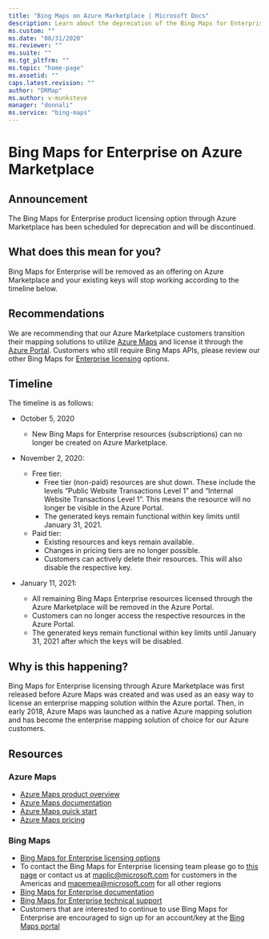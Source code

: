 ```yaml
---
title: "Bing Maps on Azure Marketplace | Microsoft Docs"
description: Learn about the deprecation of the Bing Maps for Enterprise product licensing option through Azure Marketplace.
ms.custom: ""
ms.date: "08/31/2020"
ms.reviewer: ""
ms.suite: ""
ms.tgt_pltfrm: ""
ms.topic: "home-page"
ms.assetid: ""
caps.latest.revision: ""
author: "DRMap"
ms.author: v-munksteve
manager: "donnali"
ms.service: "bing-maps"
---
```

# Bing Maps for Enterprise on Azure Marketplace

## Announcement
The Bing Maps for Enterprise product licensing option through Azure Marketplace has been scheduled for deprecation and will be discontinued.

## What does this mean for you?
Bing Maps for Enterprise will be removed as an offering on Azure Marketplace and your existing keys will stop working according to the timeline below.

## Recommendations
We are recommending that our Azure Marketplace customers transition their mapping solutions to utilize [Azure Maps](https://azure.microsoft.com/services/azure-maps/) and license it through the [Azure Portal](https://portal.azure.com/#home). Customers who still require Bing Maps APIs, please review our other Bing Maps for [Enterprise licensing](https://www.microsoft.com/maps/licensing) options.

## Timeline
The timeline is as follows:
- October 5, 2020
  - New Bing Maps for Enterprise resources (subscriptions) can no longer be created on Azure Marketplace.
  
- November 2, 2020:
  - Free tier:
    - Free tier (non-paid) resources are shut down. These include the levels “Public Website Transactions Level 1” and “Internal Website Transactions Level 1”. This means the resource will no longer be visible in the Azure Portal.
    - The generated keys remain functional within key limits until January 31, 2021.
  - Paid tier:       
    - Existing resources and keys remain available.
    - Changes in pricing tiers are no longer possible.
    - Customers can actively delete their resources. This will also disable the respective key.
    
- January 11, 2021: 
  - All remaining Bing Maps Enterprise resources licensed through the Azure Marketplace will be removed in the Azure Portal.
  - Customers can no longer access the respective resources in the Azure Portal.
  - The generated keys remain functional within key limits until January 31, 2021 after which the keys will be disabled.

## Why is this happening?
Bing Maps for Enterprise licensing through Azure Marketplace was first released before Azure Maps was created and was used as an easy way to license an enterprise mapping solution within the Azure portal. Then, in early 2018, Azure Maps was launched as a native Azure mapping solution and has become the enterprise mapping solution of choice for our Azure customers.

## Resources

### Azure Maps
- [Azure Maps product overview](https://azure.microsoft.com/services/azure-maps/)
- [Azure Maps documentation](/azure/azure-maps/)
- [Azure Maps quick start](/azure/azure-maps/quick-demo-map-app)
- [Azure Maps pricing](https://azure.microsoft.com/pricing/details/azure-maps/)

### Bing Maps
- [Bing Maps for Enterprise licensing options](https://www.microsoft.com/maps/licensing)
- To contact the Bing Maps for Enterprise licensing team please go to [this page](https://www.microsoft.com/maps/contact-us) or contact us at maplic@microsoft.com for customers in the Americas and mapemea@microsoft.com for all other regions
- [Bing Maps for Enterprise documentation](/bingmaps/)
- [Bing Maps for Enterprise technical support](https://support.microsoft.com/supportforbusiness/productselection?sapId=a2a88740-f135-42df-37d0-430a1b6cffc1)
- Customers that are interested to continue to use Bing Maps for Enterprise are encouraged to sign up for an account/key at the [Bing Maps portal](https://www.bingmapsportal.com/)
